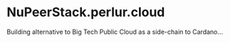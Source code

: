 # NuPeerStack.perlur.cloud
Building alternative to Big Tech Public Cloud as a side-chain to Cardano...
